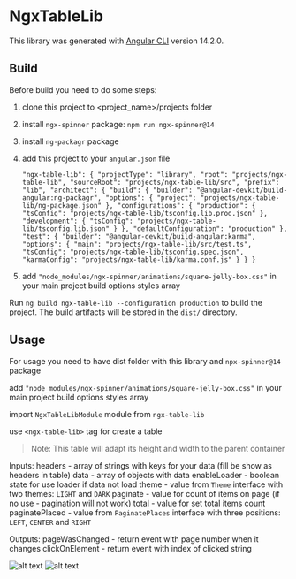 # NgxTableLib

This library was generated with [Angular CLI](https://github.com/angular/angular-cli) version 14.2.0.

## Build

Before build you need to do some steps:
1. clone this project to <project_name>/projects folder
2. install `ngx-spinner` package: `npm run ngx-spinner@14`
4. install `ng-packagr` package
5. add this project to your `angular.json` file
   
   `"ngx-table-lib": {
      "projectType": "library",
      "root": "projects/ngx-table-lib",
      "sourceRoot": "projects/ngx-table-lib/src",
      "prefix": "lib",
      "architect": {
        "build": {
          "builder": "@angular-devkit/build-angular:ng-packagr",
          "options": {
            "project": "projects/ngx-table-lib/ng-package.json"
          },
          "configurations": {
            "production": {
              "tsConfig": "projects/ngx-table-lib/tsconfig.lib.prod.json"
            },
            "development": {
              "tsConfig": "projects/ngx-table-lib/tsconfig.lib.json"
            }
          },
          "defaultConfiguration": "production"
        },
        "test": {
          "builder": "@angular-devkit/build-angular:karma",
          "options": {
            "main": "projects/ngx-table-lib/src/test.ts",
            "tsConfig": "projects/ngx-table-lib/tsconfig.spec.json",
            "karmaConfig": "projects/ngx-table-lib/karma.conf.js"
          }
        }
      }`
   
4. add `"node_modules/ngx-spinner/animations/square-jelly-box.css"` in your main project build options styles array

Run `ng build ngx-table-lib --configuration production` to build the project. The build artifacts will be stored in the `dist/` directory.

## Usage

For usage you need to have dist folder with this library and `npx-spinner@14` package

add `"node_modules/ngx-spinner/animations/square-jelly-box.css"` in your main project build options styles array

import `NgxTableLibModule` module from `ngx-table-lib`

use `<ngx-table-lib>` tag for create a table
> Note: This table will adapt its height and width to the parent container

Inputs:
  headers - array of strings with keys for your data (fill be show as headers in table)
  data - array of objects with data
  enableLoader - boolean state for use loader if data not load
  theme - value from `Theme` interface with two themes: `LIGHT` and `DARK`
  paginate - value for count of items on page (if no use - pagination will not work)
  total - value for set total items count
  paginatePlaced - value from `PaginatePlaces` interface with three positions: `LEFT`, `CENTER` and `RIGHT`
  
Outputs:
  pageWasChanged - return event with page number when it changes
  clickOnElement - return event with index of clicked string
  
![alt text](https://drive.google.com/file/d/1-bwy92byjxo1OQ6jjGlcdq2m0_X2Tq_V/view?usp=sharing)
![alt text](https://drive.google.com/file/d/1XGDfnCKDikJgeWJDZsoPFrHpgWya1pMF/view?usp=share_link)



